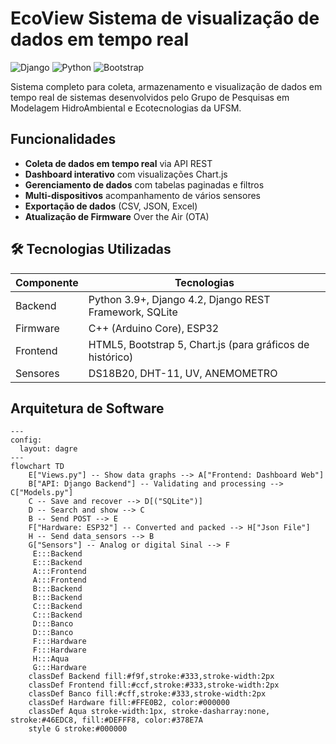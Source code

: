# EcoView Sistema de visualização de dados em tempo real

![Django](https://img.shields.io/badge/Django-092E20?style=for-the-badge&logo=django&logoColor=white)
![Python](https://img.shields.io/badge/Python-3776AB?style=for-the-badge&logo=python&logoColor=white)
![Bootstrap](https://img.shields.io/badge/Bootstrap-563D7C?style=for-the-badge&logo=bootstrap&logoColor=white)

Sistema completo para coleta, armazenamento e visualização de dados em tempo real de sistemas desenvolvidos pelo Grupo de Pesquisas em Modelagem HidroAmbiental e Ecotecnologias da UFSM.

## Funcionalidades

- **Coleta de dados em tempo real** via API REST
- **Dashboard interativo** com visualizações Chart.js
- **Gerenciamento de dados** com tabelas paginadas e filtros
- **Multi-dispositivos** acompanhamento de vários sensores
- **Exportação de dados** (CSV, JSON, Excel)
- **Atualização de Firmware** Over the Air (OTA)

## 🛠️ Tecnologias Utilizadas

| Componente | Tecnologias                                                         |
|------------|---------------------------------------------------------------------|
| Backend    | Python 3.9+, Django 4.2, Django REST Framework, SQLite              |
| Firmware   | C++ (Arduino Core), ESP32                                           |
| Frontend   | HTML5, Bootstrap 5, Chart.js (para gráficos de histórico)           |
| Sensores | DS18B20, DHT-11, UV, ANEMOMETRO|

## Arquitetura de Software
```mermaid
---
config:
  layout: dagre
---
flowchart TD
    E["Views.py"] -- Show data graphs --> A["Frontend: Dashboard Web"]
    B["API: Django Backend"] -- Validating and processing --> C["Models.py"]
    C -- Save and recover --> D[("SQLite")]
    D -- Search and show --> C
    B -- Send POST --> E
    F["Hardware: ESP32"] -- Converted and packed --> H["Json File"]
    H -- Send data_sensors --> B
    G["Sensors"] -- Analog or digital Sinal --> F
     E:::Backend
     E:::Backend
     A:::Frontend
     A:::Frontend
     B:::Backend
     B:::Backend
     C:::Backend
     C:::Backend
     D:::Banco
     D:::Banco
     F:::Hardware
     F:::Hardware
     H:::Aqua
     G:::Hardware
    classDef Backend fill:#f9f,stroke:#333,stroke-width:2px
    classDef Frontend fill:#ccf,stroke:#333,stroke-width:2px
    classDef Banco fill:#cff,stroke:#333,stroke-width:2px
    classDef Hardware fill:#FFE0B2, color:#000000
    classDef Aqua stroke-width:1px, stroke-dasharray:none, stroke:#46EDC8, fill:#DEFFF8, color:#378E7A
    style G stroke:#000000
```